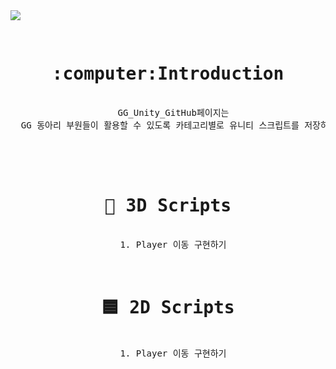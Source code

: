 <img src="https://capsule-render.vercel.app/api?type=Rounded&color=auto&height=300&section=header&text=GG%20Unity%20GitHub&fontSize=95" />
 

<div align = "center"><pre>
  <h1> :computer:Introduction </h1>
  GG_Unity_GitHub페이지는
  GG 동아리 부원들이 활용할 수 있도록 카테고리별로 유니티 스크립트를 저장하는 공간입니다.<br><br>




 <h1> 🧊 3D Scripts </h1>
 </t> 1. Player 이동 구현하기

 <h1> 🟦 2D Scripts </h1>
 </t> 1. Player 이동 구현하기
</pre></div>

  
